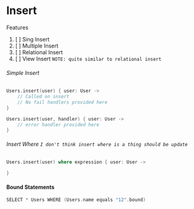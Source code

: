# Insert

Features

1. [ ] Sing Insert
2. [ ] Multiple Insert
3. [ ] Relational Insert
4. [ ] View Insert ```NOTE: quite similar to relational insert```

###### Simple Insert

```kotlin
Users.insert(user) { user: User ->
    // Called on insert
    // No fail handlers provided here
}
```

```kotlin
Users.insert(user, handler) { user: User ->
    // error handler provided here 
}
```

###### Insert Where ```I don't think insert where is a thing should be update```

```kotlin
Users.insert(user) where expression { user: User ->

}
```

#### Bound Statements

```kotlin
SELECT * Users WHERE (Users.name equals "12".bound)
```